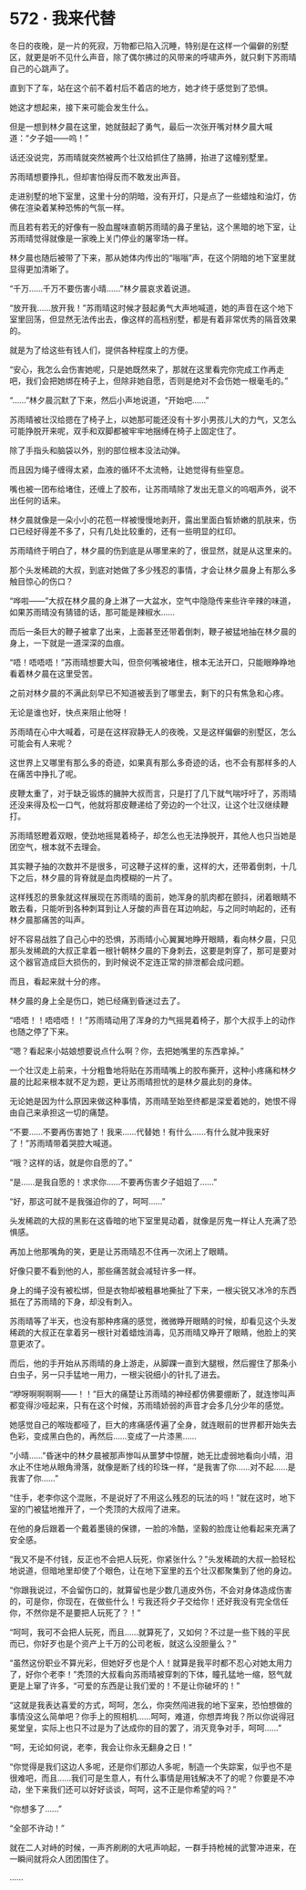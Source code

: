 # 572 · 我来代替

冬日的夜晚，是一片的死寂，万物都已陷入沉睡，特别是在这样一个偏僻的别墅区，就更是听不见什么声音，除了偶尔拂过的风带来的呼啸声外，就只剩下苏雨晴自己的心跳声了。

直到下了车，站在这个前不着村后不着店的地方，她才终于感觉到了恐惧。

她这才想起来，接下来可能会发生什么。

但是一想到林夕晨在这里，她就鼓起了勇气，最后一次张开嘴对林夕晨大喊道：“夕子姐——呜！”

话还没说完，苏雨晴就突然被两个壮汉给抓住了胳膊，抬进了这幢别墅里。

苏雨晴想要挣扎，但却害怕得反而不敢发出声音。

走进别墅的地下室里，这里十分的阴暗，没有开灯，只是点了一些蜡烛和油灯，仿佛在渲染着某种恐怖的气氛一样。

而且若有若无的好像有一股血腥味直朝苏雨晴的鼻子里钻，这个黑暗的地下室，让苏雨晴觉得就像是一家晚上关门停业的屠宰场一样。

林夕晨也随后被带了下来，那从她体内传出的“嗡嗡”声，在这个阴暗的地下室里就显得更加清晰了。

“千万……千万不要伤害小晴……”林夕晨哀求着说道。

“放开我……放开我！”苏雨晴这时候才鼓起勇气大声地喊道，她的声音在这个地下室里回荡，但显然无法传出去，像这样的高档别墅，都是有着非常优秀的隔音效果的。

就是为了给这些有钱人们，提供各种程度上的方便。

“安心，我怎么会伤害她呢，只是她既然来了，那就在这里看完你完成工作再走吧，我们会把她绑在椅子上，但除非她自愿，否则是绝对不会伤她一根毫毛的。”

“……”林夕晨沉默了下来，然后小声地说道，“开始吧……”

苏雨晴被壮汉给摁在了椅子上，以她那可能还没有十岁小男孩儿大的力气，又怎么可能挣脱开来呢，双手和双脚都被牢牢地捆缚在椅子上固定住了。

除了手指头和脑袋以外，别的部位根本没法动弹。

而且因为绳子缠得太紧，血液的循环不太流畅，让她觉得有些窒息。

嘴也被一团布给堵住，还缠上了胶布，让苏雨晴除了发出无意义的呜咽声外，说不出任何的话来。

林夕晨就像是一朵小小的花苞一样被慢慢地剥开，露出里面白皙娇嫩的肌肤来，伤口已经好得差不多了，只有几处比较重的，还有一些明显的红印。

苏雨晴终于明白了，林夕晨的伤到底是从哪里来的了，很显然，就是从这里来的。

那个头发稀疏的大叔，到底对她做了多少残忍的事情，才会让林夕晨身上有那么多触目惊心的伤口？

“哗啦——”大叔在林夕晨的身上淋了一大盆水，空气中隐隐传来些许辛辣的味道，如果苏雨晴没有猜错的话，那可能是辣椒水……

而后一条巨大的鞭子被拿了出来，上面甚至还带着倒刺，鞭子被猛地抽在林夕晨的身上，一下就是一道深深的血痕。

“唔！唔唔唔！”苏雨晴想要大叫，但奈何嘴被堵住，根本无法开口，只能眼睁睁地看着林夕晨在这里受苦。

之前对林夕晨的不满此刻早已不知道被丢到了哪里去，剩下的只有焦急和心疼。

无论是谁也好，快点来阻止他呀！

苏雨晴在心中大喊着，可是在这样寂静无人的夜晚，又是这样偏僻的别墅区，怎么可能会有人来呢？

这世界上又哪里有那么多的奇迹，如果真有那么多奇迹的话，也不会有那样多的人在痛苦中挣扎了呢。

皮鞭太重了，对于缺乏锻炼的臃肿大叔而言，只是打了几下就气喘吁吁了，苏雨晴还没来得及松一口气，他就将那皮鞭递给了旁边的一个壮汉，让这个壮汉继续鞭打。

苏雨晴怒瞪着双眼，使劲地摇晃着椅子，却怎么也无法挣脱开，其他人也只当她是团空气，根本就不去理会。

其实鞭子抽的次数并不是很多，可这鞭子这样的重，这样的大，还带着倒刺，十几下之后，林夕晨的背脊就是血肉模糊的一片了。

这样残忍的景象就这样展现在苏雨晴的面前，她浑身的肌肉都在颤抖，闭着眼睛不敢去看，只能听到各种刺耳到让人牙酸的声音在耳边响起，与之同时响起的，还有林夕晨那痛苦的叫声。

好不容易战胜了自己心中的恐惧，苏雨晴小心翼翼地睁开眼睛，看向林夕晨，只见那头发稀疏的大叔正拿着一根针朝林夕晨的下身刺去，这要是刺穿了，那可是要对这个器官造成巨大损伤的，到时候说不定连正常的排泄都会成问题。

而且，看起来就十分的疼。

林夕晨的身上全是伤口，她已经痛到昏迷过去了。

“唔唔！！唔唔唔！！”苏雨晴动用了浑身的力气摇晃着椅子，那个大叔手上的动作也随之停了下来。

“嗯？看起来小姑娘想要说点什么啊？你，去把她嘴里的东西拿掉。”

一个壮汉走上前来，十分粗鲁地将贴在苏雨晴嘴上的胶布撕开，这种小疼痛和林夕晨的比起来根本就不足为题，更让苏雨晴担忧的是林夕晨此刻的身体。

无论她是因为什么原因来做这种事情，苏雨晴至始至终都是深爱着她的，她恨不得由自己来承担这一切的痛楚。

“不要……不要再伤害她了！我来……代替她！有什么……有什么就冲我来好了！”苏雨晴带着哭腔大喊道。

“哦？这样的话，就是你自愿的了。”

“是……是我自愿的！求求你……不要再伤害夕子姐姐了……”

“好，那这可就不是我强迫你的了，呵呵……”

头发稀疏的大叔的黑影在这昏暗的地下室里晃动着，就像是厉鬼一样让人充满了恐惧感。

再加上他那嘴角的笑，更是让苏雨晴忍不住再一次闭上了眼睛。

好像只要不看到他的人，那些痛苦就会减轻许多一样。

身上的绳子没有被松绑，但是衣物却被粗暴地撕扯了下来，一根尖锐又冰冷的东西抵在了苏雨晴的下身，却没有刺入。

苏雨晴等了半天，也没有那种疼痛的感觉，微微睁开眼睛的时候，却看见这个头发稀疏的大叔正在拿着另一根针对着蜡烛消毒，见苏雨晴又睁开了眼睛，他脸上的笑意更浓了。

而后，他的手开始从苏雨晴的身上游走，从脚踝一直到大腿根，然后握住了那条小白虫子，另一只手猛地一用力，一根尖锐细小的针扎了进去。

“咿呀啊啊啊啊——！！”巨大的痛楚让苏雨晴的神经都仿佛要绷断了，就连惨叫声都变得沙哑起来，只有在这个时候，苏雨晴娇弱的声音才会多几分少年的感觉。

她感觉自己的喉咙都哑了，巨大的疼痛感传遍了全身，就连眼前的世界都开始失去色彩，变成黑白色的，再然后……变成了一片漆黑……

“小晴……”昏迷中的林夕晨被那声惨叫从噩梦中惊醒，她无比虚弱地看向小晴，泪水止不住地从眼角滑落，就像是断了线的珍珠一样，“是我害了你……对不起……是我害了你……”

“住手，老李你这个混账，不是说好了不用这么残忍的玩法的吗！”就在这时，地下室的门被猛地推开了，一个秃顶的大叔闯了进来。

在他的身后跟着一个戴着墨镜的保镖，一脸的冷酷，坚毅的脸庞让他看起来充满了安全感。

“我又不是不付钱，反正也不会把人玩死，你紧张什么？”头发稀疏的大叔一脸轻松地说道，但暗地里却使了个眼色，让在地下室里的五个壮汉都聚集到了他的身边。

“你跟我说过，不会留伤口的，就算留也是少数几道皮外伤，不会对身体造成伤害的，可是你，你现在，在做些什么！亏我还将夕子交给你！还好我没有完全信任你，不然你是不是要把人玩死了？！”

“呵呵，我可不会把人玩死，而且……就算死了，又如何？不过是一些下贱的平民而已，你好歹也是个资产上千万的公司老板，就这么没胆量么？”

“虽然这份职业不算光彩，但她好歹也是个人！就算是我平时都不忍心对她太用力了，好你个老李！”秃顶的大叔看向苏雨晴被穿刺的下体，瞳孔猛地一缩，怒气就更是上窜了许多，“可爱的东西是让我们爱的！不是让你破坏的！”

“这就是我表达喜爱的方式，呵呵，怎么，你突然闯进我的地下室来，恐怕想做的事情没这么简单吧？你手上的照相机……呵呵，难道，你想弄垮我？所以你说得冠冕堂皇，实际上也只不过是为了达成你的目的罢了，消灭竞争对手，呵呵……”

“呵，无论如何说，老李，我会让你永无翻身之日！”

“你觉得是我们这边人多呢，还是你们那边人多呢，制造一个失踪案，似乎也不是很难吧，而且……我们可是生意人，有什么事情是用钱解决不了的呢？你要是不冲动，坐下来我们还可以好好谈谈，呵呵，这不正是你希望的吗？”

“你想多了……”

“全部不许动！”

就在二人对峙的时候，一声齐刷刷的大吼声响起，一群手持枪械的武警冲进来，在一瞬间就将众人团团围住了。

……
